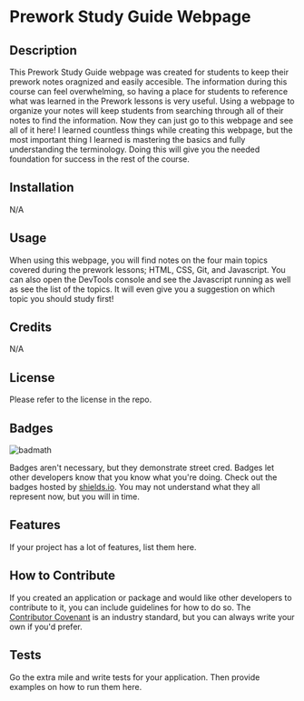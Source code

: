 # Prework Study Guide Webpage

## Description

This Prework Study Guide webpage was created for students to keep their prework notes oragnized and easily accesible. The information during this course can feel overwhelming, so having a place for students to reference what was learned in the Prework lessons is very useful. Using a webpage to organize your notes will keep students from searching through all of their notes to find the information. Now they can just go to  this webpage and see all of it here! I learned countless things while creating this webpage, but the most important thing I learned is mastering the basics and fully understanding the terminology. Doing this will give you the needed foundation for success in the rest of the course. 


## Installation

N/A

## Usage

When using this webpage, you will find notes on the four main topics covered during the prework lessons; HTML, CSS, Git, and Javascript. You can also open the DevTools console and see the Javascript running as well as see the list of the topics. It will even give you a suggestion on which topic you should study first!



## Credits

N/A

## License

Please refer to the license in the repo.

## Badges

![badmath](https://img.shields.io/github/languages/top/nielsenjared/badmath)

Badges aren't necessary, but they demonstrate street cred. Badges let other developers know that you know what you're doing. Check out the badges hosted by [shields.io](https://shields.io/). You may not understand what they all represent now, but you will in time.

## Features

If your project has a lot of features, list them here.

## How to Contribute

If you created an application or package and would like other developers to contribute to it, you can include guidelines for how to do so. The [Contributor Covenant](https://www.contributor-covenant.org/) is an industry standard, but you can always write your own if you'd prefer.

## Tests

Go the extra mile and write tests for your application. Then provide examples on how to run them here.
